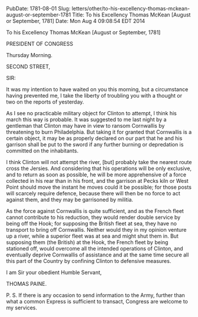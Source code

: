 PubDate: 1781-08-01
Slug: letters/other/to-his-excellency-thomas-mckean-august-or-september-1781
Title: To his Excellency Thomas McKean  [August or September, 1781]
Date: Mon Aug  4 09:08:54 EDT 2014

   To his Excellency Thomas McKean  [August or September, 1781]

   PRESIDENT OF CONGRESS

   Thursday Morning.

   SECOND STREET,

   SIR:

   It was my intention to have waited on you this morning, but a circumstance
   having prevented me, I take the liberty of troubling you with a thought or
   two on the reports of yesterday.

   As I see no practicable military object for Clinton to attempt, I think
   his march this way is probable. It was suggested to me last night by a
   gentleman that Clinton may have in view to ransom Cornwallis by
   threatening to burn Philadelphia. But taking it for granted that
   Cornwallis is a certain object, it may be as properly declared on our part
   that he and his garrison shall be put to the sword if any further burning
   or depredation is committed on the inhabitants.

   I think Clinton will not attempt the river, [but] probably take the
   nearest route cross the Jersies. And considering that his operations will
   be only exclusive, and to return as soon as possible, he will be more
   apprehensive of a force collected in his rear than in his front, and the
   garrison at Pecks kiln or West Point should move the instant he moves
   could it be possible; for those posts will scarcely require defence,
   because there will then be no force to act against them, and they may be
   garrisoned by militia.

   As the force against Cornwallis is quite sufficient, and as the French
   fleet cannot contribute to his reduction, they would render double service
   by being off the Hook; for supposing the British fleet at sea, they have
   no transport to bring off Cornwallis. Neither would they in my opinion
   venture up a river, while a superior fleet was at sea and might shut them
   in. But supposing them (the British) at the Hook, the French fleet by
   being stationed off, would overcome all the intended operations of
   Clinton, and eventually deprive Cornwallis of assistance and at the same
   time secure all this part of the Country by confining Clinton to defensive
   measures.

   I am Sir your obedient Humble Servant,

   THOMAS PAINE.

   P. S. If there is any occasion to send information to the Army, further
   than what a common Express is sufficient to transact, Congress are welcome
   to my services.


